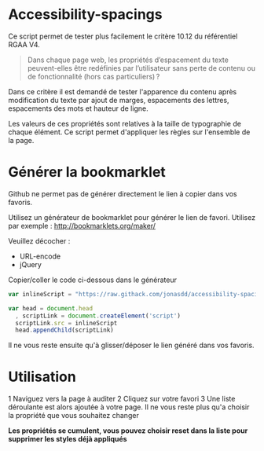 # Accessibility-spacings

Ce script permet de tester plus facilement le critère 10.12 du référentiel RGAA V4.

> Dans chaque page web, les propriétés d’espacement du texte peuvent-elles être redéfinies par l’utilisateur sans perte de contenu ou de fonctionnalité (hors cas particuliers) ?

Dans ce critère il est demandé de tester l'apparence du contenu après modification du texte par ajout de marges, espacements des lettres, espacements des mots et hauteur de ligne.

Les valeurs de ces propriétés sont relatives à la taille de typographie de chaque élément. Ce script permet d'appliquer les règles sur l'ensemble de la page.

# Générer la bookmarklet

Github ne permet pas de générer directement le lien à copier dans vos favoris.

Utilisez un générateur de bookmarklet pour générer le lien de favori. Utilisez par exemple : http://bookmarklets.org/maker/

Veuillez décocher :

* URL-encode
* jQuery

Copier/coller le code ci-dessous dans le générateur
```javascript
var inlineScript = "https://raw.githack.com/jonasdd/accessibility-spacings/master/script.js";

var head = document.head
  , scriptLink = document.createElement('script')
  scriptLink.src = inlineScript
  head.appendChild(scriptLink)
```
Il ne vous reste ensuite qu'à glisser/déposer le lien généré dans vos favoris.

# Utilisation

1 Naviguez vers la page à auditer
2 Cliquez sur votre favori
3 Une liste déroulante est alors ajoutée à votre page. Il ne vous reste plus qu'a choisir la propriété que vous souhaitez changer

**Les propriétés se cumulent, vous pouvez choisir reset dans la liste pour supprimer les styles déjà appliqués**
